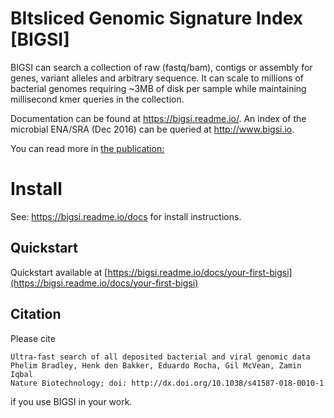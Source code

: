 # BItsliced Genomic Signature Index [BIGSI]
<!--[![Build Status](https://travis-ci.org/Phelimb/bigsi.svg)](https://travis-ci.org/Phelimb/bigsi)-->

BIGSI can search a collection of raw (fastq/bam), contigs or assembly for genes, variant alleles and arbitrary sequence. It can scale to millions of bacterial genomes requiring ~3MB of disk per sample while maintaining millisecond kmer queries in the collection.

Documentation can be found at https://bigsi.readme.io/. 
An index of the microbial ENA/SRA (Dec 2016) can be queried at http://www.bigsi.io. 

You can read more in [the publication:](http://dx.doi.org/10.1038/s41587-018-0010-1)

# Install

See: https://bigsi.readme.io/docs for install instructions. 

## Quickstart

Quickstart available at [https://bigsi.readme.io/docs/your-first-bigsi](https://bigsi.readme.io/docs/your-first-bigsi)

## Citation

Please cite

```
Ultra-fast search of all deposited bacterial and viral genomic data
Phelim Bradley, Henk den Bakker, Eduardo Rocha, Gil McVean, Zamin Iqbal
Nature Biotechnology; doi: http://dx.doi.org/10.1038/s41587-018-0010-1
```
if you use BIGSI in your work.
